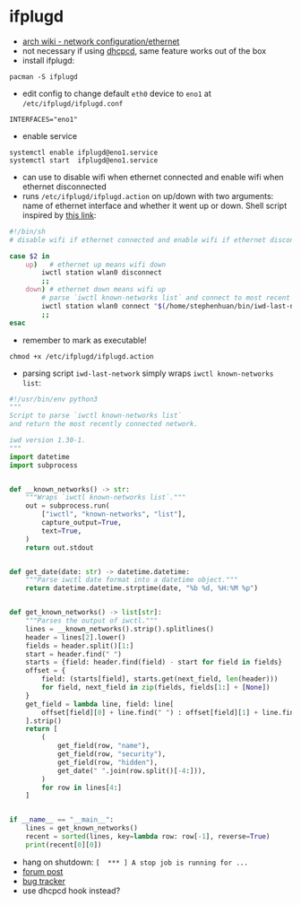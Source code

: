 # ifplugd

- [arch wiki - network configuration/ethernet](https://wiki.archlinux.org/title/Network_configuration/Ethernet#ifplugd_for_laptops)
- not necessary if using [dhcpcd](/pkgs/tools/networking/dhcpcd.md),
  same feature works out of the box
- install ifplugd:

```shell
pacman -S ifplugd
```

- edit config to change default `eth0` device
  to `eno1` at `/etc/ifplugd/ifplugd.conf`

```config
INTERFACES="eno1"
```

- enable service

```shell
systemctl enable ifplugd@eno1.service
systemctl start  ifplugd@eno1.service
```

- can use to disable wifi when ethernet connected
  and enable wifi when ethernet disconnected
- runs `/etc/ifplugd/ifplugd.action` on up/down with two arguments: name of
  ethernet interface and whether it went up or down. Shell script inspired by
  [this link](https://busybox.busybox.narkive.com/yvV73uN2/looking-for-simple-ifplugd-example-script#post2):

```sh
#!/bin/sh
# disable wifi if ethernet connected and enable wifi if ethernet disconnected

case $2 in
    up)   # ethernet up means wifi down
        iwctl station wlan0 disconnect
        ;;
    down) # ethernet down means wifi up
        # parse `iwctl known-networks list` and connect to most recent network
        iwctl station wlan0 connect "$(/home/stephenhuan/bin/iwd-last-network)"
        ;;
esac
```

- remember to mark as executable!

```
chmod +x /etc/ifplugd/ifplugd.action
```

- parsing script `iwd-last-network` simply wraps `iwctl known-networks list`:

```python
#!/usr/bin/env python3
"""
Script to parse `iwctl known-networks list`
and return the most recently connected network.

iwd version 1.30-1.
"""
import datetime
import subprocess


def __known_networks() -> str:
    """Wraps `iwctl known-networks list`."""
    out = subprocess.run(
        ["iwctl", "known-networks", "list"],
        capture_output=True,
        text=True,
    )
    return out.stdout


def get_date(date: str) -> datetime.datetime:
    """Parse iwctl date format into a datetime object."""
    return datetime.datetime.strptime(date, "%b %d, %H:%M %p")


def get_known_networks() -> list[str]:
    """Parses the output of iwctl."""
    lines = __known_networks().strip().splitlines()
    header = lines[2].lower()
    fields = header.split()[1:]
    start = header.find(" ")
    starts = {field: header.find(field) - start for field in fields}
    offset = {
        field: (starts[field], starts.get(next_field, len(header)))
        for field, next_field in zip(fields, fields[1:] + [None])
    }
    get_field = lambda line, field: line[
        offset[field][0] + line.find(" ") : offset[field][1] + line.find(" ")
    ].strip()
    return [
        (
            get_field(row, "name"),
            get_field(row, "security"),
            get_field(row, "hidden"),
            get_date(" ".join(row.split()[-4:])),
        )
        for row in lines[4:]
    ]


if __name__ == "__main__":
    lines = get_known_networks()
    recent = sorted(lines, key=lambda row: row[-1], reverse=True)
    print(recent[0][0])
```

- hang on shutdown: `[  *** ] A stop job is running for ...`
- [forum post](https://bbs.archlinux.org/viewtopic.php?pid=1922083)
- [bug tracker](https://bugs.archlinux.org/task/67382)
- use dhcpcd hook instead?
